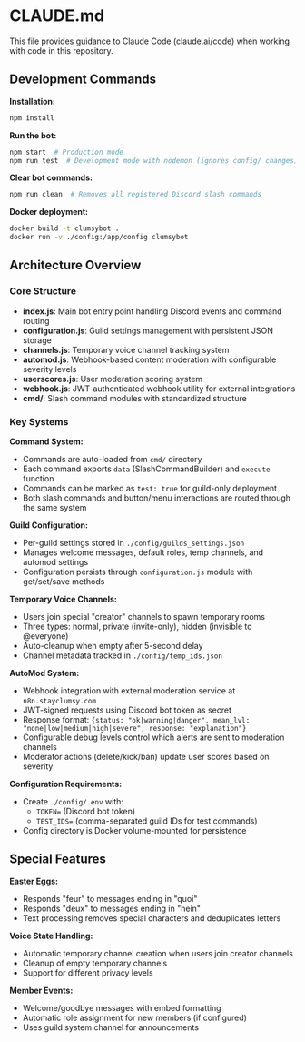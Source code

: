 # CLAUDE.md

This file provides guidance to Claude Code (claude.ai/code) when working with code in this repository.

## Development Commands

**Installation:**
```bash
npm install
```

**Run the bot:**
```bash
npm start  # Production mode
npm run test  # Development mode with nodemon (ignores config/ changes)
```

**Clear bot commands:**
```bash
npm run clean  # Removes all registered Discord slash commands
```

**Docker deployment:**
```bash
docker build -t clumsybot .
docker run -v ./config:/app/config clumsybot
```

## Architecture Overview

### Core Structure
- **index.js**: Main bot entry point handling Discord events and command routing
- **configuration.js**: Guild settings management with persistent JSON storage
- **channels.js**: Temporary voice channel tracking system
- **automod.js**: Webhook-based content moderation with configurable severity levels
- **userscores.js**: User moderation scoring system
- **webhook.js**: JWT-authenticated webhook utility for external integrations
- **cmd/**: Slash command modules with standardized structure

### Key Systems

**Command System:**
- Commands are auto-loaded from `cmd/` directory
- Each command exports `data` (SlashCommandBuilder) and `execute` function
- Commands can be marked as `test: true` for guild-only deployment
- Both slash commands and button/menu interactions are routed through the same system

**Guild Configuration:**
- Per-guild settings stored in `./config/guilds_settings.json`
- Manages welcome messages, default roles, temp channels, and automod settings
- Configuration persists through `configuration.js` module with get/set/save methods

**Temporary Voice Channels:**
- Users join special "creator" channels to spawn temporary rooms
- Three types: normal, private (invite-only), hidden (invisible to @everyone)
- Auto-cleanup when empty after 5-second delay
- Channel metadata tracked in `./config/temp_ids.json`

**AutoMod System:**
- Webhook integration with external moderation service at `n8n.stayclumsy.com`
- JWT-signed requests using Discord bot token as secret
- Response format: `{status: "ok|warning|danger", mean_lvl: "none|low|medium|high|severe", response: "explanation"}`
- Configurable debug levels control which alerts are sent to moderation channels
- Moderator actions (delete/kick/ban) update user scores based on severity

**Configuration Requirements:**
- Create `./config/.env` with:
  - `TOKEN=` (Discord bot token)
  - `TEST_IDS=` (comma-separated guild IDs for test commands)
- Config directory is Docker volume-mounted for persistence

## Special Features

**Easter Eggs:**
- Responds "feur" to messages ending in "quoi"
- Responds "deux" to messages ending in "hein"
- Text processing removes special characters and deduplicates letters

**Voice State Handling:**
- Automatic temporary channel creation when users join creator channels
- Cleanup of empty temporary channels
- Support for different privacy levels

**Member Events:**
- Welcome/goodbye messages with embed formatting
- Automatic role assignment for new members (if configured)
- Uses guild system channel for announcements